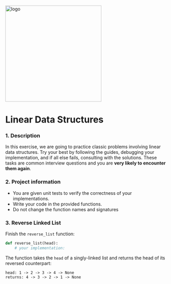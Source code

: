 <img src="https://webassets.telerikacademy.com/images/default-source/logos/telerik-academy.svg)" alt="logo" width="300px" style="margin-top: 20px;"/>

# Linear Data Structures

### 1. Description 

In this exercise, we are going to practice classic problems involving linear data structures. Try your best by following the guides, debugging your implementation, and if all else fails, consulting with the solutions. These tasks are common interview questions and you are **very likely to encounter them again**.

### 2. Project information 
- You are given unit tests to verify the correctness of your implementations.
- Write your code in the provided functions.
- Do not change the function names and signatures

### 3. Reverse Linked List
Finish the `reverse_list` function:
```py
def reverse_list(head):
    # your implementation:
```
The function takes the `head` of a singly-linked list and returns the head of its reversed counterpart:
```
head: 1 -> 2 -> 3 -> 4 -> None
returns: 4 -> 3 -> 2 -> 1 -> None
```
